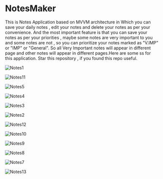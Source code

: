 # NotesMaker
This is Notes Application based on MVVM architecture in Which you can save your daily notes , edit your notes and delete your notes as per your convenience. And the most important feature is that you can save your notes as per your priorities , maybe some notes are very important to you and some notes are not , so you can prioritize your notes marked as "V.IMP" or "IMP" or "General". So all Very Important notes will appear in different page and other notes will appear in different pages.Here are some ss for this application.
Star this repository , if you found this repo useful.

![Notes1](https://user-images.githubusercontent.com/68361729/176643091-1224a086-8005-4e92-a2c8-fa59c212deb1.jpg)

![Notes11](https://user-images.githubusercontent.com/68361729/176643324-d2b58c90-4a14-4b8e-a3e7-dcf66045d36c.jpg)

![Notes5](https://user-images.githubusercontent.com/68361729/176643288-21e73e4b-edeb-4bf8-a37e-1a43f488dc13.jpg)

![Notes4](https://user-images.githubusercontent.com/68361729/176643300-9ac6abbc-786f-4366-a36a-a77662fe61c0.jpg)

![Notes3](https://user-images.githubusercontent.com/68361729/176643308-52cde8ef-2ec7-4adf-9f77-16e6683832a6.jpg)

![Notes2](https://user-images.githubusercontent.com/68361729/176643312-9d58404e-7919-475c-89e9-0c682b6fe2c7.jpg)

![Notes12](https://user-images.githubusercontent.com/68361729/176643318-25cfdf2c-55b5-4a97-87b1-b08c1e1114a4.jpg)

![Notes10](https://user-images.githubusercontent.com/68361729/176643333-0f77eb35-a28e-45ca-b894-de1a086f7292.jpg)

![Notes9](https://user-images.githubusercontent.com/68361729/176643337-34f87b44-c767-45bd-bd71-b30da0b69535.jpg)

![Notes8](https://user-images.githubusercontent.com/68361729/176643341-19c7d5cf-48cb-4dbe-8ddd-b4c83efe8379.jpg)

![Notes7](https://user-images.githubusercontent.com/68361729/176643345-3710be73-0c6a-4d69-91ba-b585759863ac.jpg)

![Notes13](https://user-images.githubusercontent.com/68361729/176643576-f5cf4f04-2ca8-45a0-acd7-2b9c770f4828.jpg)

